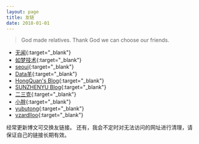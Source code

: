 ```yaml
---
layout: page
title: 友链
date: 2018-01-01
---
```


> God made relatives. Thank God we can choose our friends.

* [无闻](https://wuwen.org){:target="_blank"}
* [如梦技术](http://www.dreamlu.net){:target="_blank"}
* [seoui](http://blog.seoui.com){:target="_blank"}
* [Data羊](http://www.datayang.com){:target="_blank"}
* [HongQuan's Blog](https://www.devtool.top){:target="_blank"}
* [SUNZHENYU Blog](http://sunzhenyu.net){:target="_blank"}
* [二三克](https://blog.show){:target="_blank"}
* [小胖](http://www.ctrlcvs.com){:target="_blank"}
* [yubutong](http://yubutong.cn){:target="_blank"}
* [vzardlloo](https://vzardlloo.github.io){:target="_blank"}

经常更新博文可交换友链接。
还有，我会不定时对无法访问的网址进行清理，请保证自己的链接长期有效。